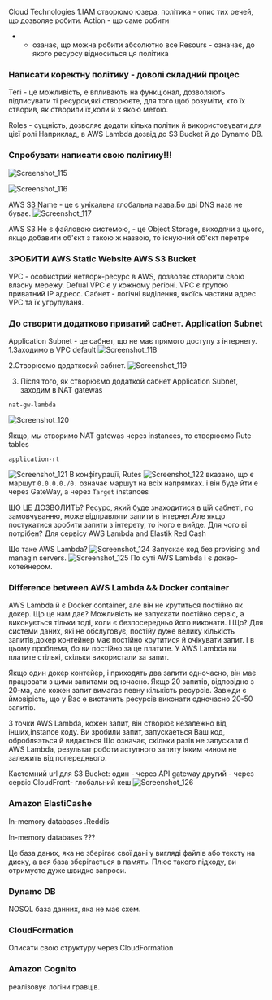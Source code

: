 Cloud Technologies
1.IAM створюмо юзера, політика - опис тих речей, що дозволяе робити.
Action - що саме робити

* - озачає, що можна робити абсолютно все
Resours - означає, до якого ресурсу відноситься ця політика

### Написати коректну політику - доволі складний процес
Тегі - це можливість, е впливають на функціонал, дозволяють підписувати ті ресурси,які створюєте, для того щоб розуміти, хто їх створив, як створили їх,коли й х якою метою.

Roles - сущність, дозволяє додати кілька політик й використовувати для цієї ролі
Наприклад, в AWS Lambda дозвід до S3 Bucket й до Dynamo DB.

### Спробувати написати свою політику!!!
![Screenshot_115](https://user-images.githubusercontent.com/106797604/201933613-1e3ff284-4882-47ba-9843-d2745d8da7b3.png)


![Screenshot_116](https://user-images.githubusercontent.com/106797604/201934116-b76e7dc4-7fcb-4db4-9b5e-5132a1e6b539.png)


AWS S3 Name - це є унікальна глобальна назва.Бо дві DNS назв не буває.
![Screenshot_117](https://user-images.githubusercontent.com/106797604/201934819-b62801de-4f84-45dd-a899-d1b8f4518e00.png)

AWS S3 Не є файловою системою, - це Object Storage, виходячи з цього, якщо добавити об'єкт з такою ж назвою, то існуючий об'єкт перетре 
### ЗРОБИТИ AWS Static Website AWS S3 Bucket


VPC  - особистрий нетворк-ресурс в AWS, дозволяє створити свою власну мережу.
Defual VPC є у кожному регіоні.
VPC є групою приватний IP адресс. 
Сабнет - логічні виділення, якоїсь частини адрес VPC  та їх угрупуваня.

###  До створити додатково приватий сабнет. Application Subnet
Application Subnet - це сабнет, що не має прямого доступу з інтернету.
1.Заходимо в VPC default
![Screenshot_118](https://user-images.githubusercontent.com/106797604/201952370-63f56069-2bb3-4d3f-975c-986444392015.png)

2.Створюємо додатковий сабнет.
![Screenshot_119](https://user-images.githubusercontent.com/106797604/201952972-bc2b419b-589b-4a2c-a9c4-8f9e7628b305.png)

3. Після того, як створюємо додаткой сабнет Application Subnet, заходим в NAT gatewas 
```
nat-gw-lambda
```

![Screenshot_120](https://user-images.githubusercontent.com/106797604/201953342-1a125e61-8a93-4e7c-9b66-f34f1388dc34.png)

Якщо, мы створимо NAT gatewas через instances, то створюємо Rute tables 
```
application-rt
``` 

![Screenshot_121](https://user-images.githubusercontent.com/106797604/201954608-077ba845-b910-4165-b6d6-aaa6eb5128b5.png)
В конфігурації, Rutes 
![Screenshot_122](https://user-images.githubusercontent.com/106797604/201955036-c0430af0-51d3-43c5-a804-c39062cac935.png)
вказано, що є маршут ```0.0.0.0./0.``` означає маршут на всіх напрямках.
і він буде йти е через GateWay, а через `Target` instances

ЩО ЦЕ ДОЗВОЛИТЬ?
Ресурс, який буде знаходитися в цій сабнеті, по замовчуванню, може відправляти запити в інтернет.Але якщо постукатися зробити запити з інтерету, то ічого е вийде.
Для чого ві потрібен?
Для сервісу AWS Lambda and Elastik Red Cash

Що таке AWS Lambda?
![Screenshot_124](https://user-images.githubusercontent.com/106797604/202008598-590f3a0a-9c4e-4b69-bcb8-d6b71ed51bbd.png)
Запускае код без provising and managin servers.
![Screenshot_125](https://user-images.githubusercontent.com/106797604/202008901-aff5954e-d8a2-414e-b90f-21905e5a0168.png)
По суті AWS Lambda і є докер-котейнером.

### Difference between AWS Lambda && Docker container

AWS Lambda й є Docker container, але він не крутиться постійно як докер.
Що це нам дає?
Можливість не запускати постійно сервіс, а виконується тільки тоді, коли є безпосередньо його виконати.
І Що?
Для системи даних, які не обслуговує, постійу дуже велику кількість запитів,докер контейнер має постійно крутитися й очікувати запит.
І в цьому проблема, бо  ви постійно за це платите.
У AWS Lambda ви платите стількі, скільки використали за запит.

Якщо один докер контейер, і приходять два запити одночасно, він має працювати з цими запитами одночасно.
Якщо 20 запитів, відповідно з 20-ма, але кожен запит вимагає певну кількість ресурсів.
Завжди є ймовірість, що у Вас е вистачить ресурсів виконати одночасно 20-50 запитів.

З точки AWS Lambda, кожен запит, він створює незалежно від інших,instance коду. 
Ви зробили запит, запускаеться Ваш код, обробляэться й видається
Що означає, скільки разів не запускали б AWS Lambda, результат роботи аступного запиту іяким чином не залежить від попереднього.

Кастомний url для S3 Bucket:
один - через API gateway
другий - через сервіс CloudFront- глобальний кеш
![Screenshot_126](https://user-images.githubusercontent.com/106797604/202015304-eafdf1fe-e487-4c7e-8e56-f09071ec15c4.png)

### Amazon ElastiCashe
In-memory databases .Reddis

In-memory databases ???

Це база даних, яка не зберігає свої дані у вигляді файлів або тексту на диску, 
а вся база зберігається в память.
Плюс такого підходу, ви отримуєте дуже швидко запроси.

### Dynamo DB 
NOSQL база данних, яка не має схем.

### CloudFormation
Описати свою структуру через CloudFormation

### Amazon Cognito
реалізовує логіни гравців.



